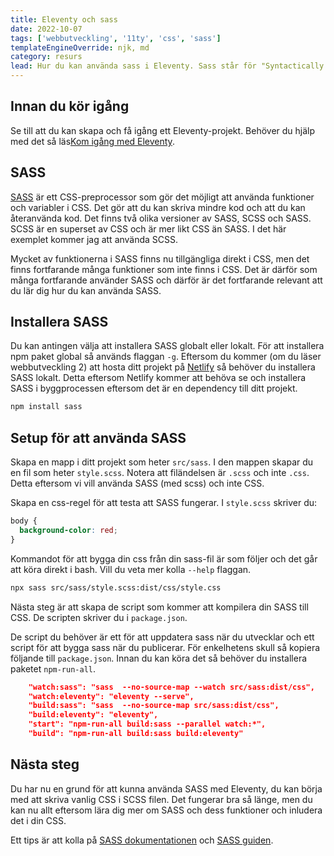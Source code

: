 ```yaml
---
title: Eleventy och sass
date: 2022-10-07
tags: ['webbutveckling', '11ty', 'css', 'sass']
templateEngineOverride: njk, md
category: resurs
lead: Hur du kan använda sass i Eleventy. Sass står för "Syntactically Awesome Style Sheets". Läs vidare för att få en grundläggande introduktion.
---
```


## Innan du kör igång

Se till att du kan skapa och få igång ett Eleventy-projekt. Behöver du hjälp med det så läs[Kom igång med Eleventy](/posts/kom-igang-med-eleventy/).

## SASS

[SASS](https://sass-lang.com/) är ett CSS-preprocessor som gör det möjligt att använda funktioner och variabler i CSS. Det gör att du kan skriva mindre kod och att du kan återanvända kod. Det finns två olika versioner av SASS, SCSS och SASS. SCSS är en superset av CSS och är mer likt CSS än SASS. I det här exemplet kommer jag att använda SCSS.

Mycket av funktionerna i SASS finns nu tillgängliga direkt i CSS, men det finns fortfarande många funktioner som inte finns i CSS. Det är därför som många fortfarande använder SASS och därför är det fortfarande relevant att du lär dig hur du kan använda SASS.

## Installera SASS

Du kan antingen välja att installera SASS globalt eller lokalt. För att installera npm paket global så används flaggan ```-g```. Eftersom du kommer (om du läser webbutveckling 2) att hosta ditt projekt på [Netlify](https://www.netlify.com/) så behöver du installera SASS lokalt. Detta eftersom Netlify kommer att behöva se och installera SASS i byggprocessen eftersom det är en dependency till ditt projekt.

```bash
npm install sass
```

## Setup för att använda SASS

Skapa en mapp i ditt projekt som heter ```src/sass```. I den mappen skapar du en fil som heter ```style.scss```. Notera att filändelsen är ```.scss``` och inte ```.css```. Detta eftersom vi vill använda SASS (med scss) och inte CSS.

Skapa en css-regel för att testa att SASS fungerar. I ```style.scss``` skriver du:

```scss
body {
  background-color: red;
}
```

Kommandot för att bygga din css från din sass-fil är som följer och det går att köra direkt i bash. Vill du veta mer kolla ```--help``` flaggan.

```bash
npx sass src/sass/style.scss:dist/css/style.css
```

Nästa steg är att skapa de script som kommer att kompilera din SASS till CSS. De scripten skriver du i ```package.json```.

De script du behöver är ett för att uppdatera sass när du utvecklar och ett script för att bygga sass när du publicerar. För enkelhetens skull så kopiera följande till ```package.json```. Innan du kan köra det så behöver du installera paketet ```npm-run-all```.

```json
    "watch:sass": "sass  --no-source-map --watch src/sass:dist/css",
    "watch:eleventy": "eleventy --serve",
    "build:sass": "sass  --no-source-map src/sass:dist/css",
    "build:eleventy": "eleventy",
    "start": "npm-run-all build:sass --parallel watch:*",
    "build": "npm-run-all build:sass build:eleventy"
```

## Nästa steg

Du har nu en grund för att kunna använda SASS med Eleventy, du kan börja med att skriva vanlig CSS i SCSS filen. Det fungerar bra så länge, men du kan nu allt eftersom lära dig mer om SASS och dess funktioner och inludera det i din CSS.

Ett tips är att kolla på [SASS dokumentationen](https://sass-lang.com/documentation) och [SASS guiden](https://sass-lang.com/guide).